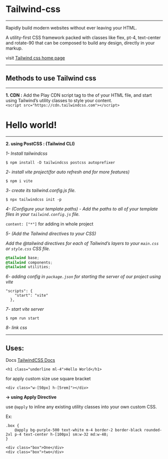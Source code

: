 # Tailwind-css
***
Rapidly build modern websites without ever leaving your HTML.

A utility-first CSS framework packed with classes like flex, pt-4, text-center and rotate-90 that can be composed to build any design, directly in your markup.

visit [Tailwind css home page](https://tailwindcss.com/ "Tailwindcss")

***
## Methods to use Tailwind css
***

**1. CDN :**
    Add the Play CDN script tag to the <head> of your HTML file, and start using Tailwind’s utility classes to style your content.<br>
`<script src="https://cdn.tailwindcss.com"></script>`
<h1 class="text-3xl font-bold underline">
    Hello world!
</h1>

***

**2. using PostCSS : (Tailwind CLI)**

_1- Install tailwindcss_

`$ npm install -D tailwindcss postcss autoprefixer`

_2- install vite project(for auto refresh and for more features)_

`$ npm i vite`

_3- create its tailwind.config.js file._

`$ npx tailwindcss init -p`

_4- (Configure your template paths) - Add the paths to all of your template files in your `tailwind.config.js` file._

`content: ["*"]`    for adding in whole project

_5- (Add the Tailwind directives to your CSS)_

_Add the @tailwind directives for each of Tailwind’s layers to your `main.css` or `style.css` CSS file._

``` style.css
@tailwind base;
@tailwind components;
@tailwind utilities;
```

_6- adding config in `package.json` for starting the server of our project using vite_

```
"scripts": {
    "start": "vite"
  },
```

_7- start vite server_

`$ npm run start`

_8- link css_

***

## Uses:

Docs [TailwindCSS Docs](https://tailwindcss.com/docs/ "Tailwindcss")

```
<h1 class="underline ml-4">Hello World</h1>

```

for apply custom size use square bracket
```
<div class="w-[50px] h-[5rem]"></div>
```

**-> using Apply Directive**

use `@apply` to inline any existing utility classes into your own custom CSS.

Ex:

```
.box {
    @apply bg-purple-500 text-white m-4 border-2 border-black rounded-2xl p-4 text-center h-[100px] sm:w-32 md:w-48;
}
```

```
<div class="box">One</div>
<div class="box">two</div>
```